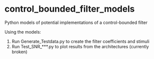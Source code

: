 # control_bounded_filter_models
<p>Python models of potential implementations of a control-bounded filter

Using the models:</p>
<ol>
<li>Run Generate_Testdata.py to create the filter coefficients and stimuli</li>
<li>Run Test_SNR_***.py to plot results from the architectures (currently broken)</li>
</ol>
